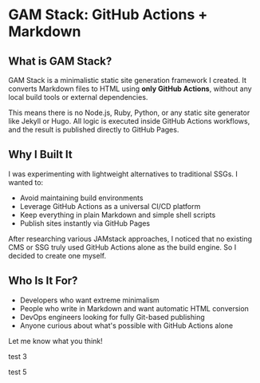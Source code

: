 # GAM Stack: GitHub Actions + Markdown

## What is GAM Stack?

GAM Stack is a minimalistic static site generation framework I created. It converts Markdown files to HTML using **only GitHub Actions**, without any local build tools or external dependencies.

This means there is no Node.js, Ruby, Python, or any static site generator like Jekyll or Hugo. All logic is executed inside GitHub Actions workflows, and the result is published directly to GitHub Pages.

## Why I Built It

I was experimenting with lightweight alternatives to traditional SSGs. I wanted to:

- Avoid maintaining build environments
- Leverage GitHub Actions as a universal CI/CD platform
- Keep everything in plain Markdown and simple shell scripts
- Publish sites instantly via GitHub Pages

After researching various JAMstack approaches, I noticed that no existing CMS or SSG truly used GitHub Actions alone as the build engine. So I decided to create one myself.

## Who Is It For?

- Developers who want extreme minimalism
- People who write in Markdown and want automatic HTML conversion
- DevOps engineers looking for fully Git-based publishing
- Anyone curious about what's possible with GitHub Actions alone

Let me know what you think!

test 3

test 5